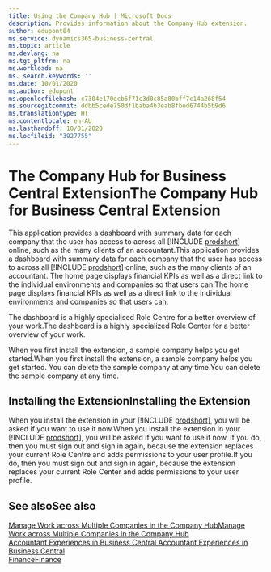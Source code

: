 ```yaml
---
title: Using the Company Hub | Microsoft Docs
description: Provides information about the Company Hub extension.
author: edupont04
ms.service: dynamics365-business-central
ms.topic: article
ms.devlang: na
ms.tgt_pltfrm: na
ms.workload: na
ms. search.keywords: ''
ms.date: 10/01/2020
ms.author: edupont
ms.openlocfilehash: c7304e170ecb6f71c3d0c85a80bff7c14a268f54
ms.sourcegitcommit: ddbb5cede750df1baba4b3eab8fbed6744b5b9d6
ms.translationtype: HT
ms.contentlocale: en-AU
ms.lasthandoff: 10/01/2020
ms.locfileid: "3927755"
---
```

# <a name="the-company-hub-for-business-central-extension"></a><span data-ttu-id="9c13e-103">The Company Hub for Business Central Extension</span><span class="sxs-lookup"><span data-stu-id="9c13e-103">The Company Hub for Business Central Extension</span></span>

<span data-ttu-id="9c13e-104">This application provides a dashboard with summary data for each company that the user has access to across all [!INCLUDE [prodshort](includes/prodshort.md)] online, such as the many clients of an accountant.</span><span class="sxs-lookup"><span data-stu-id="9c13e-104">This application provides a dashboard with summary data for each company that the user has access to across all [!INCLUDE [prodshort](includes/prodshort.md)] online, such as the many clients of an accountant.</span></span> <span data-ttu-id="9c13e-105">The home page displays financial KPIs as well as a direct link to the individual environments and companies so that users can.</span><span class="sxs-lookup"><span data-stu-id="9c13e-105">The home page displays financial KPIs as well as a direct link to the individual environments and companies so that users can.</span></span>

<span data-ttu-id="9c13e-106">The dashboard is a highly specialised Role Centre for a better overview of your work.</span><span class="sxs-lookup"><span data-stu-id="9c13e-106">The dashboard is a highly specialized Role Center for a better overview of your work.</span></span>

<span data-ttu-id="9c13e-107">When you first install the extension, a sample company helps you get started.</span><span class="sxs-lookup"><span data-stu-id="9c13e-107">When you first install the extension, a sample company helps you get started.</span></span> <span data-ttu-id="9c13e-108">You can delete the sample company at any time.</span><span class="sxs-lookup"><span data-stu-id="9c13e-108">You can delete the sample company at any time.</span></span>

## <a name="installing-the-extension"></a><span data-ttu-id="9c13e-109">Installing the Extension</span><span class="sxs-lookup"><span data-stu-id="9c13e-109">Installing the Extension</span></span>

<span data-ttu-id="9c13e-110">When you install the extension in your [!INCLUDE [prodshort](includes/prodshort.md)], you will be asked if you want to use it now.</span><span class="sxs-lookup"><span data-stu-id="9c13e-110">When you install the extension in your [!INCLUDE [prodshort](includes/prodshort.md)], you will be asked if you want to use it now.</span></span> <span data-ttu-id="9c13e-111">If you do, then you must sign out and sign in again, because the extension replaces your current Role Centre and adds permissions to your user profile.</span><span class="sxs-lookup"><span data-stu-id="9c13e-111">If you do, then you must sign out and sign in again, because the extension replaces your current Role Center and adds permissions to your user profile.</span></span>

## <a name="see-also"></a><span data-ttu-id="9c13e-112">See also</span><span class="sxs-lookup"><span data-stu-id="9c13e-112">See also</span></span>

[<span data-ttu-id="9c13e-113">Manage Work across Multiple Companies in the Company Hub</span><span class="sxs-lookup"><span data-stu-id="9c13e-113">Manage Work across Multiple Companies in the Company Hub</span></span>](company-hub.md)  
[<span data-ttu-id="9c13e-114">Accountant Experiences in Business Central </span><span class="sxs-lookup"><span data-stu-id="9c13e-114">Accountant Experiences in Business Central </span></span>](finance-accounting.md)  
[<span data-ttu-id="9c13e-115">Finance</span><span class="sxs-lookup"><span data-stu-id="9c13e-115">Finance</span></span>](finance.md)  
